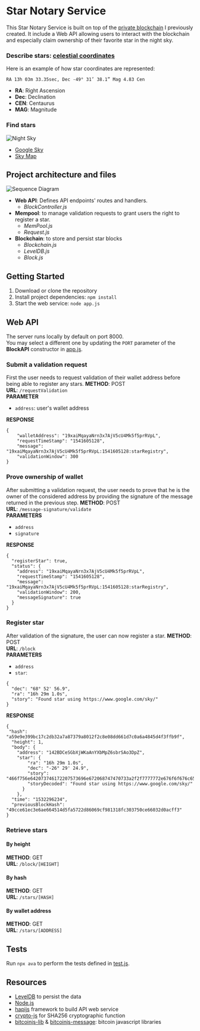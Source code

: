 # Star Notary Service
This Star Notary Service is built on top of the [private blockchain](https://github.com/Gry0u/private_blockchain) I previously created. It include a Web API allowing users to interact with the blockchain and especially claim ownership of their favorite star in the night sky.
### Describe stars: [celestial coordinates](http://cse.ssl.berkeley.edu/SegwayEd/lessons/findplanets/coordinates.html)
Here is an example of how star coordinates are represented:
```
RA 13h 03m 33.35sec, Dec -49° 31’ 38.1” Mag 4.83 Cen
```
- **RA**: Right Ascension
- **Dec**: Declination
- **CEN**: Centaurus
- **MAG**: Magnitude
### Find stars
![Night Sky](https://s2.qwant.com/thumbr/0x0/c/9/1d9dcaa40b24c1cf332f495ec2c7b8beb2e3e3d0e14dba81bd785e5795efd5/2017-11_Pleiades_IMG_2233_trans_NvBQzQNjv4BqW262bfDaLoEAv8fLTItRBhonCgPdlArYFzeg0UkvGYI.png?u=https%3A%2F%2Fwww.telegraph.co.uk%2Fcontent%2Fdam%2Fscience%2F2017%2F11%2F02%2F2017-11_Pleiades_IMG_2233_trans_NvBQzQNjv4BqW262bfDaLoEAv8fLTItRBhonCgPdlArYFzeg0UkvGYI.png%3Fimwidth%3D450&q=0&b=1&p=0&a=1)
- [Google Sky](https://www.google.com/sky/)
- [Sky Map](https://in-the-sky.org/skymap.php)
## Project architecture and files
![Sequence Diagram](https://s3.amazonaws.com/video.udacity-data.com/topher/2018/November/5be355bb_project4-workflow/project4-workflow.png)
- **Web API**: Defines API endpoints' routes and handlers.
  - *BlockController.js*
- **Mempool**: to manage validation requests to grant users the right to register a star.
  - *MemPool.js*
  - *Request.js*
- **Blockchain**: to store and persist star blocks
  - *Blockchain.js*
  - *LevelDB.js*
  - *Block.js*
## Getting Started
1. Download or clone the repository
2. Install project dependencies: `npm install`
3. Start the web service: `node app.js`

## Web API
The server runs locally by default on port 8000.  
You may select a different one by updating the `PORT` parameter of the **BlockAPI** constructor in [app.js](app.js).
### Submit a validation request
First the user needs to request validation of their wallet address before being able to register any stars.
**METHOD**: POST  
**URL**: `/requestValidation`  
**PARAMETER**  
- `address`: user's wallet address  

**RESPONSE**
```
{
    "walletAddress": "19xaiMqayaNrn3x7AjV5cU4Mk5f5prRVpL",
    "requestTimeStamp": "1541605128",
    "message": "19xaiMqayaNrn3x7AjV5cU4Mk5f5prRVpL:1541605128:starRegistry",
    "validationWindow": 300
}
```
### Prove ownership of wallet
After submitting a validation request, the user needs to prove that he is the owner of the considered address by providing the signature of the message returned in the previous step.
**METHOD**: POST  
**URL**: `/message-signature/validate`  
**PARAMETERS**  
- `address`
- `signature`

**RESPONSE**
```
{
  "registerStar": true,
  "status": {
    "address": "19xaiMqayaNrn3x7AjV5cU4Mk5f5prRVpL",
    "requestTimeStamp": "1541605128",
    "message": "19xaiMqayaNrn3x7AjV5cU4Mk5f5prRVpL:1541605128:starRegistry",
    "validationWindow": 200,
    "messageSignature": true
  }
}
```
### Register star
After validation of the signature, the user can now register a star.
**METHOD**: POST  
**URL**: `/block`  
**PARAMETERS**  
- `address`
- `star`:  
```
{
  "dec": "68° 52' 56.9",
  "ra": "16h 29m 1.0s",
  "story": "Found star using https://www.google.com/sky/"
}
```

**RESPONSE**
```
{
 "hash": "a59e9e399bc17c2db32a7a87379a8012f2c8e08dd661d7c0a6a4845d4f3ffb9f",
  "height": 1,
  "body": {
    "address": "142BDCeSGbXjWKaAnYXbMpZ6sbrSAo3DpZ",
    "star": {
        "ra": "16h 29m 1.0s",
        "dec": "-26° 29' 24.9",
        "story": "466f756e642073746172207573696e672068747470733a2f2f7777772e676f6f676c652e636f6d2f736b792f",
        "storyDecoded": "Found star using https://www.google.com/sky/"
      }
    },
  "time": "1532296234",
  "previousBlockHash": "49cce61ec3e6ae664514d5fa5722d86069cf981318fc303750ce66032d0acff3"
}
```
### Retrieve stars
#### By height
**METHOD**: GET  
**URL**: `/block/[HEIGHT]`  
#### By hash
**METHOD**: GET  
**URL**: `/stars/[HASH]`  
#### By wallet address
**METHOD**: GET  
**URL**: `/stars/[ADDRESS]`  

## Tests
Run `npx ava` to perform the tests defined in [test.js](./test/app.test.js).


## Resources
- [LevelDB](http://leveldb.org/) to persist the data
- [Node.js](https://nodejs.org/en/)
- [hapijs](https://hapijs.com/) framework to build API web service
- [crypto-js](https://www.npmjs.com/package/crypto-js) for SHA256 cryptographic function
- [bitcoinjs-lib](https://github.com/bitcoinjs/bitcoinjs-lib) & [bitcoinjs-message](https://github.com/bitcoinjs/bitcoinjs-message): bitcoin javascript libraries
